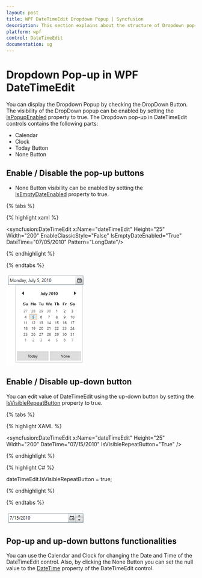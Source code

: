 ```yaml
---
layout: post
title: WPF DateTimeEdit Dropdown Popup | Syncfusion
description: This section explains about the structure of Dropdown pop-up and its basic functionalities in DateTimeEdit control.
platform: wpf
control: DateTimeEdit
documentation: ug
---
```


# Dropdown Pop-up in WPF DateTimeEdit

You can display the Dropdown Popup by checking the DropDown Button. The visibility of the DropDown popup can be enabled by setting the [IsPopupEnabled](https://help.syncfusion.com/cr/cref_files/wpf/Syncfusion.Shared.Wpf~Syncfusion.Windows.Shared.DateTimeBase~IsPopupEnabled.html) property to true. The Dropdown pop-up in DateTimeEdit controls contains the following parts:

* Calendar
* Clock
* Today Button
* None Button

## Enable / Disable the pop-up buttons

* None Button visibility can be enabled by setting the [IsEmptyDateEnabled](https://help.syncfusion.com/cr/cref_files/wpf/Syncfusion.Shared.Wpf~Syncfusion.Windows.Shared.DateTimeBase~IsEmptyDateEnabled.html) property to true.

{% tabs %}

{% highlight xaml %}

<syncfusion:DateTimeEdit x:Name="dateTimeEdit" Height="25" Width="200" 
                         EnableClassicStyle="False" IsEmptyDateEnabled="True"  
                         DateTime="07/05/2010" Pattern="LongDate"/>

{% endhighlight  %}

{% endtabs %}

![WPF DateTimeEdit with Calendar](Dropdown-Popup_images/wpf-datetimeedit-calendar.png)

## Enable / Disable up-down button

You can edit value of DateTimeEdit using the up-down button by setting the [IsVisibleRepeatButton](https://help.syncfusion.com/cr/cref_files/wpf/Syncfusion.Shared.Wpf~Syncfusion.Windows.Shared.DateTimeBase~IsVisibleRepeatButton.html) property to true. 

{% tabs %}

{% highlight XAML %}

<syncfusion:DateTimeEdit x:Name="dateTimeEdit" Height="25" Width="200" 
                         DateTime="07/15/2010" IsVisibleRepeatButton="True" />

{% endhighlight %}

{% highlight C# %}

dateTimeEdit.IsVisibleRepeatButton = true;

{% endhighlight %}

{% endtabs %}

![WPF DateTimeEdit up-down button](Dropdown-Popup_images/wpf-datetimeedit-up-down-button.png)

## Pop-up and up-down buttons functionalities

You can use the Calendar and Clock for changing the Date and Time of the DateTimeEdit control. Also, by clicking the None Button you can set the null value to the [DateTime](https://help.syncfusion.com/cr/wpf/Syncfusion.Shared.Wpf~Syncfusion.Windows.Shared.DateTimeEdit~DateTime.html) property of the DateTimeEdit control. 


